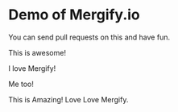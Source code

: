 # Demo of Mergify.io

You can send pull requests on this and have fun.

This is awesome!

I love Mergify!

Me too!

This is Amazing! Love Love Mergify.
